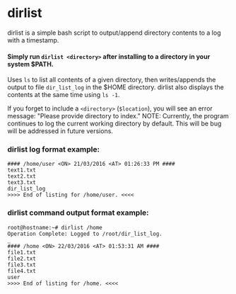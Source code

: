 # dirlist
dirlist is a simple bash script to output/append directory contents to a log with a timestamp.

#### Simply run `dirlist <directory>` after installing to a directory in your system $PATH.

Uses `ls` to list all contents of a given directory, then writes/appends the output to file `dir_list_log` in the $HOME directory. dirlist also displays the contents at the same time using `ls -1`.

If you forget to include a `<directory>` (`$location`), you will see an error message: "Please provide directory to index." NOTE: Currently, the program continues to log the current working directory by default. This will be bug will be addressed in future versions.

### dirlist log format example:

    #### /home/user <ON> 21/03/2016 <AT> 01:26:33 PM ####
    text1.txt
    text2.txt
    text3.txt
    dir_list_log
    >>>> End of listing for /home/user. <<<<

### dirlist command output format example:

    root@hostname:~# dirlist /home
    Operation Complete: Logged to /root/dir_list_log.
    _
    #### /home <ON> 22/03/2016 <AT> 01:53:31 AM ####
    file1.txt
    file2.txt
    file3.txt
    file4.txt
    user
    >>>> End of listing for /home. <<<<

